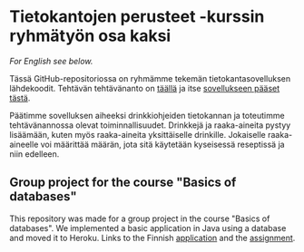 # Tietokantojen perusteet -kurssin ryhmätyön osa kaksi

*For English see below.*

Tässä GitHub-repositoriossa on ryhmämme tekemän tietokantasovelluksen lähdekoodit. Tehtävän tehtävänanto on [täällä](https://docs.google.com/document/d/1uAkZ8hTzLzXwwKlIt41MhTo7NvxVsutgWpnsvVjZWTw/edit) ja itse [sovellukseen pääset tästä](http://baarikaappi.herokuapp.com). 

Päätimme sovelluksen aiheeksi drinkkiohjeiden tietokannan ja toteutimme tehtävänannossa olevat toiminnallisuudet. Drinkkejä ja raaka-aineita pystyy lisäämään, kuten myös raaka-aineita yksittäiselle drinkille. Jokaiselle raaka-aineelle voi määrittää määrän, jota sitä käytetään kyseisessä reseptissä ja niin edelleen.

## Group project for the course "Basics of databases" 

This repository was made for a group project in the course "Basics of databases". We implemented a basic application in Java using a database and moved it to Heroku. Links to the Finnish [application](http://baarikaappi.herokuapp.com) and the [assignment](https://docs.google.com/document/d/1uAkZ8hTzLzXwwKlIt41MhTo7NvxVsutgWpnsvVjZWTw/edit).

